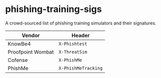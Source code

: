 # phishing-training-sigs

A crowd-sourced list of phishing training simulators and their signatures.

| Vendor            | Header              |
| ------------------|---------------------|
| KnowBe4           | `X-Phishtest`       |
| Proofpoint Wombat | `X-ThreatSim`       |
| Cofense           | `X-PhishMe`         |
| PhishMe           | `X-PhishMeTracking` |
